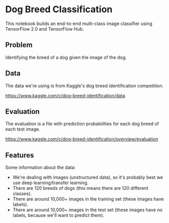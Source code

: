 # Dog Breed Classification

This notebook builds an end-to-end multi-class image classifier using TensorFlow 2.0 and TensorFlow Hub.

## Problem

Identifying the breed of a dog given the image of the dog.

## Data

The data we're using is from Kaggle's dog breed identification competition.

https://www.kaggle.com/c/dog-breed-identification/data

## Evaluation

The evaluation is a file with prediction probabilities for each dog breed of each test image.

https://www.kaggle.com/c/dog-breed-identification/overview/evaluation

## Features

Some information about the data:
* We're dealing with images (unstructured data), so it's probably best we use deep learning/transfer learning.
* There are 120 breeds of dogs (this means there are 120 different classes).
* There are around 10,000+ images in the training set (these images have labels).
* There are around 10,000+ images in the test set (these images have no labels, because we'll want to predict them).

